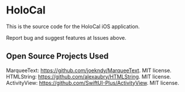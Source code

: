 #  HoloCal

This is the source code for the HoloCal iOS application. 

Report bug and suggest features at Issues above. 

## Open Source Projects Used

MarqueeText: https://github.com/joekndy/MarqueeText. MIT license. 
HTMLString: https://github.com/alexaubry/HTMLString. MIT license. 
ActivityView: https://github.com/SwiftUI-Plus/ActivityView. MIT license. 
